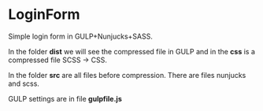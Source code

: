 # LoginForm
Simple login form in GULP+Nunjucks+SASS.

In the folder <b>dist</b> we will see the compressed file in GULP and in the <b>css</b> is a compressed file SCSS -> CSS.

In the folder <b>src</b> are all files before compression. There are files nunjucks and scss.

GULP settings are in file <b>gulpfile.js</b>
